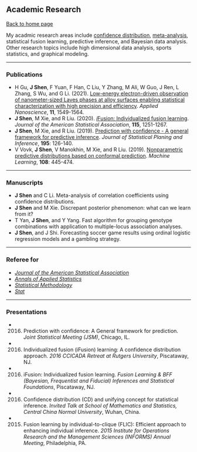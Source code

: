 ## Academic Research

[Back to home page](/index)


My acadmic research areas include [confidence distribution](https://en.wikipedia.org/wiki/Confidence_distribution), [meta-analysis](https://en.wikipedia.org/wiki/Meta-analysis), statistical fusion learning, predictive inference, and Bayesian data analysis. Other research topics include high dimensional data analysis, sports statistics, and graphical modeling.

---

### Publications
- H Gu, **J Shen**, F Yuan, F Han, C Liu, Y Zhang, M Ali, W Guo, J Ren, L Zhang, S Wu, and G Li. (2021). [Low-energy electron-driven observation of nanometer-sized Laves phases at alloy surfaces enabling statistical characterization with high precision and efficiency](https://link.springer.com/article/10.1007/s13204-021-01796-6). *Applied Nanoscience*, **11**, 1549-1564.
- **J Shen**, M Xie, and R Liu. (2020). [*i*Fusion: Individualized fusion learning](https://amstat.tandfonline.com/doi/abs/10.1080/01621459.2019.1672557#.XciGbJJKg6U). *Journal of the American Statistical Association*, **115**, 1251-1267.
- **J Shen**, M Xie, and R Liu. (2019). [Prediction with confidence - A general framework for predictive inference](https://www.sciencedirect.com/science/article/abs/pii/S0378375817301696). *Journal of Statistical Planing and Inference*, **195**: 126-140.
- V Vovk, **J Shen**, V Manokhin, M Xie, and R Liu. (2019). [Nonparametric predictive distributions based on conformal prediction](https://link.springer.com/article/10.1007/s10994-018-5755-8). *Machine Learning*, **108**: 445-474. 

---

### Manuscripts

- **J Shen** and C Li. Meta-analysis of correlation coefficients using confidence distributions. 
- **J Shen** and M Xie. Discrepant posterior phenomenon: what can we learn from it?
- T Yan, **J Shen**, and Y Yang. Fast algorithm for grouping genotype combinations with application to multiple-locus association analyses.
- **J Shen**, and J Shi. Forecasting soccer game results using ordinal logistic regression models and a gambling strategy.

---

### Referee for

- [*Journal of the American Statistical Association*](https://www.tandfonline.com/toc/uasa20/current)
- [*Annals of Applied Statistics*](https://imstat.org/journals-and-publications/annals-of-applied-statistics)
- [*Statistical Methodology*](https://www.journals.elsevier.com/statistical-methodology)
- [*Stat*](https://onlinelibrary.wiley.com/journal/20491573")

---

### Presentations

- 2016. Prediction with confidence: A General framework for prediction. *Joint Statistical Meeting (JSM)*, Chicago, IL.
- 2016. Individualized fusion (iFusion) learning: A confidence distribution approach. *2016 CCICADA Retreat at Rutgers University*, Piscataway, NJ.
- 2016. iFusion: Individualized fusion learning. *Fusion Learning & BFF (Bayesian, Frequentist and Fiducial) Inferences and Statistical Foundations*, Piscataway, NJ.
- 2016. Confidence distribution (CD) and unifying concept for statistical inference. *Invited Talk at School of Mathematics and Statistics, Central China Normal University*, Wuhan, China.
- 2015. Fusion learning by individual-to-clique (FLIC): Efficient approach to enhancing individual inference. *2015 Institute for Operations Research and the Management Sciences (INFORMS) Annual Meeting*, Philadelphia, PA.
